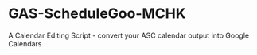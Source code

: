 # GAS-ScheduleGoo-MCHK
A Calendar Editing Script - convert your ASC calendar output into Google Calendars

